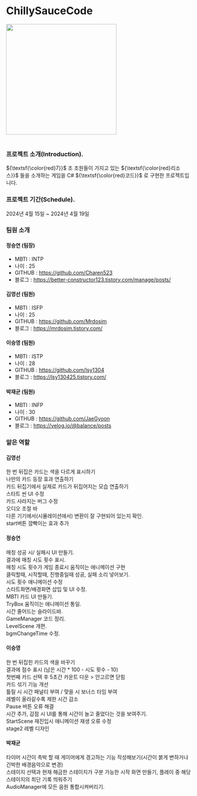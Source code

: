 
# ChillySauceCode
<img src="https://notion-emojis.s3-us-west-2.amazonaws.com/prod/svg-twitter/1f336-fe0f.svg" height="300px" width="300px">
<br>
<br>

### 프로젝트 소개(Introduction).

${\textsf{\color{red}7}}$
조 조원들이 가지고 있는
${\textsf{\color{red}리소스}}$
들을 소개하는 게임을 C# 
${\textsf{\color{red}코드}}$
로 구현한 프로젝트입니다.

### 프로젝트 기간(Schedule).
2024년 4월 15일 ~ 2024년 4월 19일
  
### 팀원 소개
#### 정승연 (팀장)
  * MBTI : INTP
  * 나이 : 25
  * GITHUB : https://github.com/Charen523
  * 블로그 : https://better-constructor123.tistory.com/manage/posts/    
#### 김영선 (팀원)
  * MBTI : ISFP
  * 나이 : 25
  * GITHUB : https://github.com/Mrdosim
  * 블로그 : https://mrdosim.tistory.com/     
#### 이승영 (팀원)
  * MBTI : ISTP
  * 나이 : 28
  * GITHUB : https://github.com/lsy1304
  * 블로그 : https://lsy130425.tistory.com/   
#### 박재균 (팀원)
  * MBTI : INFP
  * 나이 : 30
  * GITHUB : https://github.com/JaeGyoon
  * 블로그 : https://velog.io/@balance/posts

### 맡은 역할

#### 김영선
한 번 뒤집은 카드는 색을 다르게 표시하기
<br>나만의 카드 등장 효과 연출하기
<br>카드 뒤집기에서 실제로 카드가 뒤집어지는 모습 연출하기
<br>스타트 씬 UI 수정
<br>카드 사라지는 버그 수정
<br>오디오 조절 바
<br>다른 기기에서(시뮬레이션에서) 변환이 잘 구현되어 있는지 확인.
<br>start버튼 깜빡이는 효과 추가

#### 정승연
매칭 성공 시/ 실패시 UI 만들기.
<br>결과에 매칭 시도 횟수 표시.
<br>매칭 시도 횟수가 게임 종료시 움직이는 애니메이션 구현
<br>클릭할때, 시작할때, 진행중일때 성공, 실패 소리 넣어보기.
<br>시도 횟수 애니메이션 수정
<br>스타트화면/배경화면 삽입 및  UI 수정.
<br>MBTI 카드 UI 만들기.
<br>TryBox 움직이는 애니메이션 통일.
<br>시간 줄어드는 슬라이드바.
<br>GameManager 코드 정리.
<br>LevelScene 개편.
<br>bgmChangeTime 수정.

#### 이승영
한 번 뒤집힌 카드의 색을 바꾸기
<br>결과에 점수 표시 (남은 시간 * 100 - 시도 횟수 - 10)
<br>첫번째 카드 선택 후 5초간 카운트 다운 > 안고르면 닫힘
<br>카드 섞기 기능 개선
<br>틀릴 시 시간 패널티 부여 / 맞을 시 보너스 타임 부여
<br>레벨이 올라갈수록 제한 시간 감소
<br>Pause 버튼 오류 해결
<br>시간 추가, 감점 시 UI를 통해 시간이 늘고 줄었다는 것을 보여주기.
<br>StartScene 재진입시 애니메이션 재생 오류 수정
<br>stage2 레벨 디자인

#### 박재균
타이머 시간이 촉박 할 때 게이머에게 경고하는 기능 작성해보기(시간이 붉게 변하거나 긴박한 배경음악으로 변경)
<br>스테이지 선택과 현재 해금한 스테이지가 구분 가능한 시작 화면 만들기, 플레이 중 해당 스테이지의 최단 기록 띄워주기
<br>AudioManager에 모든 음원 통합시켜버리기.


